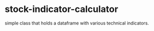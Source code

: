 # stock-indicator-calculator
simple class that holds a dataframe with various technical indicators.

